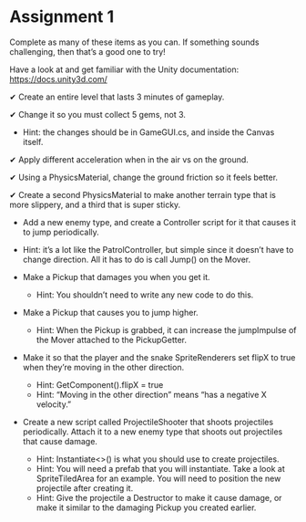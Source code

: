 # Assignment 1
Complete as many of these items as you can. If something sounds challenging, then that’s a good one to try!

Have a look at and get familiar with the Unity documentation:
https://docs.unity3d.com/

✔ Create an entire level that lasts 3 minutes of gameplay.

✔ Change it so you must collect 5 gems, not 3.
  - Hint: the changes should be in GameGUI.cs, and inside the Canvas itself.

✔ Apply different acceleration when in the air vs on the ground.

✔ Using a PhysicsMaterial, change the ground friction so it feels better.

✔ Create a second PhysicsMaterial to make another terrain type that is more slippery, and a third that is super sticky.

- Add a new enemy type, and create a Controller script for it that causes it to jump periodically.
 - Hint: it’s a lot like the PatrolController, but simple since it doesn’t have to change direction. All it has to do is call Jump() on the Mover.

- Make a Pickup that damages you when you get it.
  - Hint: You shouldn’t need to write any new code to do this.

- Make a Pickup that causes you to jump higher.
  - Hint: When the Pickup is grabbed, it can increase the jumpImpulse of the Mover attached to the PickupGetter.

- Make it so that the player and the snake SpriteRenderers set flipX to true when they’re moving in the other direction.
  - Hint: GetComponent<SpriteRenderer>().flipX = true
  - Hint: “Moving in the other direction” means “has a negative X velocity.”

- Create a new script called ProjectileShooter that shoots projectiles periodically. Attach it to a new enemy type that shoots out projectiles that cause damage.
  - Hint: Instantiate<>() is what you should use to create projectiles.
  - Hint: You will need a prefab that you will instantiate. Take a look at SpriteTiledArea for an example. You will need to position the new projectile after creating it.
  - Hint: Give the projectile a Destructor to make it cause damage, or make it similar to the damaging Pickup you created earlier.
